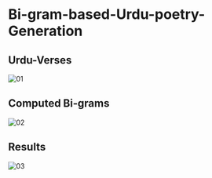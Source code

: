 # Bi-gram-based-Urdu-poetry-Generation

## Urdu-Verses
![01](https://github.com/usmaan0786/Bi-gram-based-Urdu-poetry-Generation/assets/72275107/88ce0214-6107-49f7-9656-3f9a6e234547)
## Computed Bi-grams 
![02](https://github.com/usmaan0786/Bi-gram-based-Urdu-poetry-Generation/assets/72275107/cb3a3e53-9346-4a15-a61d-f0d37f6beea1)
## Results
![03](https://github.com/usmaan0786/Bi-gram-based-Urdu-poetry-Generation/assets/72275107/ab706329-1c07-4b29-bf82-bf3202383a6f)

